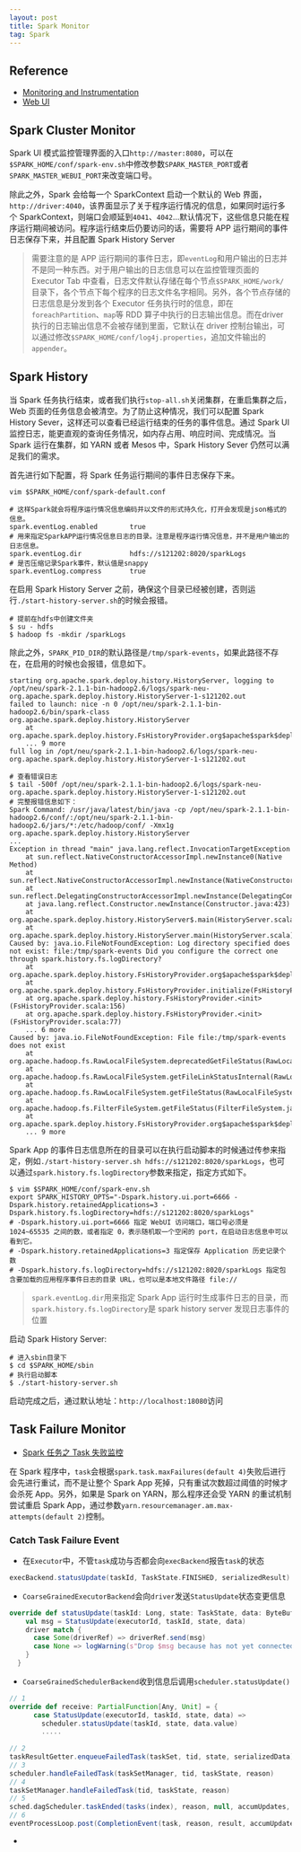 ```yaml
---
layout: post
title: Spark Monitor
tag: Spark
---
```


## Reference
* [Monitoring and Instrumentation](http://spark.apache.org/docs/latest/monitoring.html)
* [Web UI](https://spark.apache.org/docs/latest/web-ui.html)

## Spark Cluster Monitor
Spark UI 模式监控管理界面的入口`http://master:8080`，可以在`$SPARK_HOME/conf/spark-env.sh`中修改参数`SPARK_MASTER_PORT`或者`SPARK_MASTER_WEBUI_PORT`来改变端口号。

除此之外，Spark 会给每一个 SparkContext 启动一个默认的 Web 界面，`http://driver:4040`，该界面显示了关于程序运行情况的信息，如果同时运行多个 SparkContext，则端口会顺延到`4041`、`4042`...默认情况下，这些信息只能在程序运行期间被访问。程序运行结束后仍要访问的话，需要将 APP 运行期间的事件日志保存下来，并且配置 Spark History Server

> 需要注意的是 APP 运行期间的事件日志，即`eventLog`和用户输出的日志并不是同一种东西。对于用户输出的日志信息可以在监控管理页面的 Executor Tab 中查看，日志文件默认存储在每个节点`$SPARK_HOME/work/`目录下，各个节点下每个程序的日志文件名字相同。另外，各个节点存储的日志信息是分发到各个 Executor 任务执行时的信息，即在`foreachPartition`、`map`等 RDD 算子中执行的日志输出信息。而在driver 执行的日志输出信息不会被存储到里面，它默认在 driver 控制台输出，可以通过修改`$SPARK_HOME/conf/log4j.properties`，追加文件输出的`appender`。

## Spark History 

当 Spark 任务执行结束，或者我们执行`stop-all.sh`关闭集群，在重启集群之后，Web 页面的任务信息会被清空。为了防止这种情况，我们可以配置 Spark History Sever，这样还可以查看已经运行结束的任务的事件信息。通过 Spark UI 监控日志，能更直观的查询任务情况，如内存占用、响应时间、完成情况。当 Spark 运行在集群，如 YARN 或者 Mesos 中，Spark History Sever 仍然可以满足我们的需求。

首先进行如下配置，将 Spark 任务运行期间的事件日志保存下来。
```shell
vim $SPARK_HOME/conf/spark-default.conf

# 这样Spark就会将程序运行情况信息编码并以文件的形式持久化，打开会发现是json格式的信息。
spark.eventLog.enabled        true
# 用来指定SparkAPP运行情况信息日志的目录。注意是程序运行情况信息，并不是用户输出的日志信息。 
spark.eventLog.dir            hdfs://s121202:8020/sparkLogs
# 是否压缩记录Spark事件，默认值是snappy
spark.eventLog.compress       true
```

在启用 Spark History Server 之前，确保这个目录已经被创建，否则运行`./start-history-server.sh`的时候会报错。
```shell
# 提前在hdfs中创建文件夹
$ su - hdfs
$ hadoop fs -mkdir /sparkLogs
```

除此之外，`SPARK_PID_DIR`的默认路径是`/tmp/spark-events`，如果此路径不存在，在启用的时候也会报错，信息如下。
```console
starting org.apache.spark.deploy.history.HistoryServer, logging to /opt/neu/spark-2.1.1-bin-hadoop2.6/logs/spark-neu-org.apache.spark.deploy.history.HistoryServer-1-s121202.out
failed to launch: nice -n 0 /opt/neu/spark-2.1.1-bin-hadoop2.6/bin/spark-class org.apache.spark.deploy.history.HistoryServer
  	at org.apache.spark.deploy.history.FsHistoryProvider.org$apache$spark$deploy$history$FsHistoryProvider$$startPolling(FsHistoryProvider.scala:204)
  	... 9 more
full log in /opt/neu/spark-2.1.1-bin-hadoop2.6/logs/spark-neu-org.apache.spark.deploy.history.HistoryServer-1-s121202.out

# 查看错误日志
$ tail -500f /opt/neu/spark-2.1.1-bin-hadoop2.6/logs/spark-neu-org.apache.spark.deploy.history.HistoryServer-1-s121202.out
# 完整报错信息如下：
Spark Command: /usr/java/latest/bin/java -cp /opt/neu/spark-2.1.1-bin-hadoop2.6/conf/:/opt/neu/spark-2.1.1-bin-hadoop2.6/jars/*:/etc/hadoop/conf/ -Xmx1g org.apache.spark.deploy.history.HistoryServer
...
Exception in thread "main" java.lang.reflect.InvocationTargetException
	at sun.reflect.NativeConstructorAccessorImpl.newInstance0(Native Method)
	at sun.reflect.NativeConstructorAccessorImpl.newInstance(NativeConstructorAccessorImpl.java:62)
	at sun.reflect.DelegatingConstructorAccessorImpl.newInstance(DelegatingConstructorAccessorImpl.java:45)
	at java.lang.reflect.Constructor.newInstance(Constructor.java:423)
	at org.apache.spark.deploy.history.HistoryServer$.main(HistoryServer.scala:278)
	at org.apache.spark.deploy.history.HistoryServer.main(HistoryServer.scala)
Caused by: java.io.FileNotFoundException: Log directory specified does not exist: file:/tmp/spark-events Did you configure the correct one through spark.history.fs.logDirectory?
	at org.apache.spark.deploy.history.FsHistoryProvider.org$apache$spark$deploy$history$FsHistoryProvider$$startPolling(FsHistoryProvider.scala:214)
	at org.apache.spark.deploy.history.FsHistoryProvider.initialize(FsHistoryProvider.scala:160)
	at org.apache.spark.deploy.history.FsHistoryProvider.<init>(FsHistoryProvider.scala:156)
	at org.apache.spark.deploy.history.FsHistoryProvider.<init>(FsHistoryProvider.scala:77)
	... 6 more
Caused by: java.io.FileNotFoundException: File file:/tmp/spark-events does not exist
	at org.apache.hadoop.fs.RawLocalFileSystem.deprecatedGetFileStatus(RawLocalFileSystem.java:537)
	at org.apache.hadoop.fs.RawLocalFileSystem.getFileLinkStatusInternal(RawLocalFileSystem.java:750)
	at org.apache.hadoop.fs.RawLocalFileSystem.getFileStatus(RawLocalFileSystem.java:527)
	at org.apache.hadoop.fs.FilterFileSystem.getFileStatus(FilterFileSystem.java:409)
	at org.apache.spark.deploy.history.FsHistoryProvider.org$apache$spark$deploy$history$FsHistoryProvider$$startPolling(FsHistoryProvider.scala:204)
	... 9 more
```

Spark App 的事件日志信息所在的目录可以在执行启动脚本的时候通过传参来指定，例如`./start-history-server.sh hdfs://s121202:8020/sparkLogs`，也可以通过`spark.history.fs.logDirectory`参数来指定，指定方式如下。
```shell
$ vim $SPARK_HOME/conf/spark-env.sh
export SPARK_HISTORY_OPTS="-Dspark.history.ui.port=6666 -Dspark.history.retainedApplications=3 -Dspark.history.fs.logDirectory=hdfs://s121202:8020/sparkLogs"
# -Dspark.history.ui.port=6666 指定 WebUI 访问端口，端口号必须是 1024~65535 之间的数，或者指定 0，表示随机取一个空闲的 port，在启动日志信息中可以看到它。
# -Dspark.history.retainedApplications=3 指定保存 Application 历史记录个数 
# -Dspark.history.fs.logDirectory=hdfs://s121202:8020/sparkLogs 指定包含要加载的应用程序事件日志的目录 URL，也可以是本地文件路径 file://
```

> `spark.eventLog.dir`用来指定 Spark App 运行时生成事件日志的目录，而`spark.history.fs.logDirectory`是 spark history server 发现日志事件的位置

启动 Spark History Server:
```shell
# 进入sbin目录下
$ cd $SPARK_HOME/sbin
# 执行启动脚本
$ ./start-history-server.sh
```
启动完成之后，通过默认地址：`http://localhost:18080`访问

## Task Failure Monitor
* [Spark 任务之 Task 失败监控](https://blog.csdn.net/UUfFO/article/details/79935431)

在 Spark 程序中，`task`会根据`spark.task.maxFailures(default 4)`失败后进行会先进行重试，而不是让整个 Spark App 死掉，只有重试次数超过阈值的时候才会杀死 App。另外，如果是 Spark on YARN，那么程序还会受 YARN 的重试机制尝试重启 Spark App，通过参数`yarn.resourcemanager.am.max-attempts(default 2)`控制。

### Catch Task Failure Event
* 在`Executor`中，不管`task`成功与否都会向`execBackend`报告`task`的状态
```scala
execBackend.statusUpdate(taskId, TaskState.FINISHED, serializedResult)
```

* `CoarseGrainedExecutorBackend`会向`driver`发送`StatusUpdate`状态变更信息
```scala
override def statusUpdate(taskId: Long, state: TaskState, data: ByteBuffer) {
    val msg = StatusUpdate(executorId, taskId, state, data)
    driver match {
      case Some(driverRef) => driverRef.send(msg)
      case None => logWarning(s"Drop $msg because has not yet connected to driver")
    }
  }
```

* `CoarseGrainedSchedulerBackend`收到信息后调用`scheduler.statusUpdate()`
```scala
// 1
override def receive: PartialFunction[Any, Unit] = {
      case StatusUpdate(executorId, taskId, state, data) =>
        scheduler.statusUpdate(taskId, state, data.value)
        .....
        
// 2
taskResultGetter.enqueueFailedTask(taskSet, tid, state, serializedData)
// 3
scheduler.handleFailedTask(taskSetManager, tid, taskState, reason)
// 4
taskSetManager.handleFailedTask(tid, taskState, reason)
// 5
sched.dagScheduler.taskEnded(tasks(index), reason, null, accumUpdates, info)
// 6
eventProcessLoop.post(CompletionEvent(task, reason, result, accumUpdates, taskInfo)) 
```

* 
